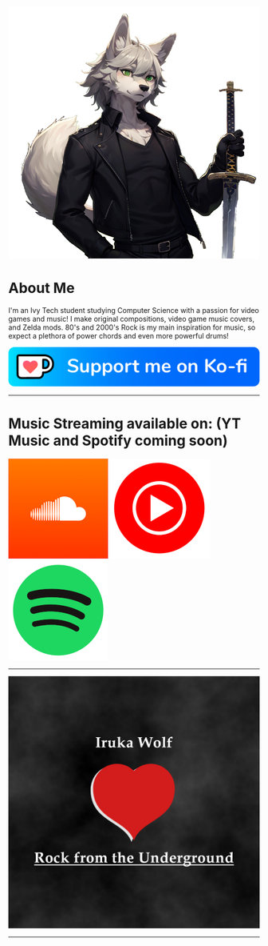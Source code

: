 ![Profile Avatar](images/pfp.png)

# About Me

I'm an Ivy Tech student studying Computer Science with a passion for video games and music! I make original compositions, video game music covers, and Zelda mods. 80's and 2000's Rock is my main inspiration for music, so expect a plethora of power chords and even more powerful drums!

[![Ko-fi](images/kofi_button_blue.png)](https://ko-fi.com/irukawolf)

---

# Music Streaming available on: (YT Music and Spotify coming soon)
[![SoundCloud](images/soundcloud.png)](https://soundcloud.com/iruka-wolf/)  ![YouTube Music](images/ytmusic.png) ![Spotify](images/spotify.png)

---

[![Rock from the Underground](images/EP-1.png)](https://ko-fi.com/post/Rock-from-the-Underground-EP-on-Soundcloud-P5P3116F57)

---

<!--# Mods
![Plight of Eldra Romhack](images/plight-of-eldra.png)

### An in-development romhack for Ocarina of Time: Master Quest Debug featuring a custom story, dungeons, progression, and music! It is currently in the alpha stages, so there is no public build available yet. -->
